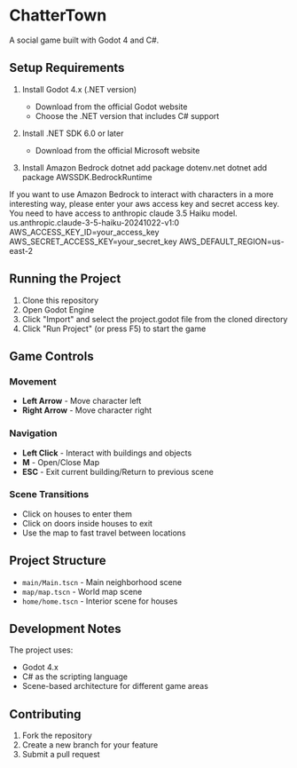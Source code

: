 # ChatterTown

A social game built with Godot 4 and C#.

## Setup Requirements

1. Install Godot 4.x (.NET version)
   - Download from the official Godot website
   - Choose the .NET version that includes C# support

2. Install .NET SDK 6.0 or later
   - Download from the official Microsoft website

3. Install Amazon Bedrock
dotnet add package dotenv.net
dotnet add package AWSSDK.BedrockRuntime

If you want to use Amazon Bedrock to interact with characters in a more interesting way, please enter your aws access key and secret access key.
You need to have access to anthropic claude 3.5 Haiku model. us.anthropic.claude-3-5-haiku-20241022-v1:0
AWS_ACCESS_KEY_ID=your_access_key
AWS_SECRET_ACCESS_KEY=your_secret_key
AWS_DEFAULT_REGION=us-east-2

## Running the Project

1. Clone this repository
2. Open Godot Engine
3. Click "Import" and select the project.godot file from the cloned directory
4. Click "Run Project" (or press F5) to start the game

## Game Controls

### Movement
- **Left Arrow** - Move character left
- **Right Arrow** - Move character right

### Navigation
- **Left Click** - Interact with buildings and objects
- **M** - Open/Close Map
- **ESC** - Exit current building/Return to previous scene

### Scene Transitions
- Click on houses to enter them
- Click on doors inside houses to exit
- Use the map to fast travel between locations

## Project Structure

- `main/Main.tscn` - Main neighborhood scene
- `map/map.tscn` - World map scene
- `home/home.tscn` - Interior scene for houses

## Development Notes

The project uses:
- Godot 4.x
- C# as the scripting language
- Scene-based architecture for different game areas

## Contributing

1. Fork the repository
2. Create a new branch for your feature
3. Submit a pull request
